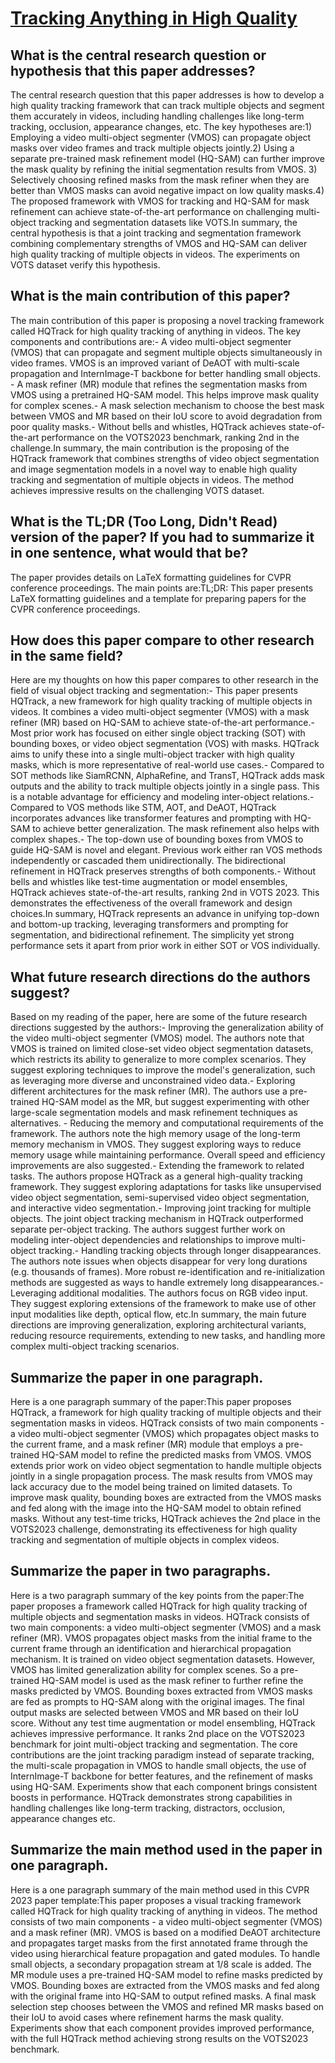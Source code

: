 # [Tracking Anything in High Quality](https://arxiv.org/abs/2307.13974)

## What is the central research question or hypothesis that this paper addresses?

The central research question that this paper addresses is how to develop a high quality tracking framework that can track multiple objects and segment them accurately in videos, including handling challenges like long-term tracking, occlusion, appearance changes, etc. The key hypotheses are:1) Employing a video multi-object segmenter (VMOS) can propagate object masks over video frames and track multiple objects jointly.2) Using a separate pre-trained mask refinement model (HQ-SAM) can further improve the mask quality by refining the initial segmentation results from VMOS. 3) Selectively choosing refined masks from the mask refiner when they are better than VMOS masks can avoid negative impact on low quality masks.4) The proposed framework with VMOS for tracking and HQ-SAM for mask refinement can achieve state-of-the-art performance on challenging multi-object tracking and segmentation datasets like VOTS.In summary, the central hypothesis is that a joint tracking and segmentation framework combining complementary strengths of VMOS and HQ-SAM can deliver high quality tracking of multiple objects in videos. The experiments on VOTS dataset verify this hypothesis.


## What is the main contribution of this paper?

The main contribution of this paper is proposing a novel tracking framework called HQTrack for high quality tracking of anything in videos. The key components and contributions are:- A video multi-object segmenter (VMOS) that can propagate and segment multiple objects simultaneously in video frames. VMOS is an improved variant of DeAOT with multi-scale propagation and InternImage-T backbone for better handling small objects. - A mask refiner (MR) module that refines the segmentation masks from VMOS using a pretrained HQ-SAM model. This helps improve mask quality for complex scenes.- A mask selection mechanism to choose the best mask between VMOS and MR based on their IoU score to avoid degradation from poor quality masks.- Without bells and whistles, HQTrack achieves state-of-the-art performance on the VOTS2023 benchmark, ranking 2nd in the challenge.In summary, the main contribution is the proposing of the HQTrack framework that combines strengths of video object segmentation and image segmentation models in a novel way to enable high quality tracking and segmentation of multiple objects in videos. The method achieves impressive results on the challenging VOTS dataset.


## What is the TL;DR (Too Long, Didn't Read) version of the paper? If you had to summarize it in one sentence, what would that be?

The paper provides details on LaTeX formatting guidelines for CVPR conference proceedings. The main points are:TL;DR: This paper presents LaTeX formatting guidelines and a template for preparing papers for the CVPR conference proceedings.


## How does this paper compare to other research in the same field?

Here are my thoughts on how this paper compares to other research in the field of visual object tracking and segmentation:- This paper presents HQTrack, a new framework for high quality tracking of multiple objects in videos. It combines a video multi-object segmenter (VMOS) with a mask refiner (MR) based on HQ-SAM to achieve state-of-the-art performance.- Most prior work has focused on either single object tracking (SOT) with bounding boxes, or video object segmentation (VOS) with masks. HQTrack aims to unify these into a single multi-object tracker with high quality masks, which is more representative of real-world use cases.- Compared to SOT methods like SiamRCNN, AlphaRefine, and TransT, HQTrack adds mask outputs and the ability to track multiple objects jointly in a single pass. This is a notable advantage for efficiency and modeling inter-object relations.- Compared to VOS methods like STM, AOT, and DeAOT, HQTrack incorporates advances like transformer features and prompting with HQ-SAM to achieve better generalization. The mask refinement also helps with complex shapes.- The top-down use of bounding boxes from VMOS to guide HQ-SAM is novel and elegant. Previous work either ran VOS methods independently or cascaded them unidirectionally. The bidirectional refinement in HQTrack preserves strengths of both components.- Without bells and whistles like test-time augmentation or model ensembles, HQTrack achieves state-of-the-art results, ranking 2nd in VOTS 2023. This demonstrates the effectiveness of the overall framework and design choices.In summary, HQTrack represents an advance in unifying top-down and bottom-up tracking, leveraging transformers and prompting for segmentation, and bidirectional refinement. The simplicity yet strong performance sets it apart from prior work in either SOT or VOS individually.


## What future research directions do the authors suggest?

Based on my reading of the paper, here are some of the future research directions suggested by the authors:- Improving the generalization ability of the video multi-object segmenter (VMOS) model. The authors note that VMOS is trained on limited close-set video object segmentation datasets, which restricts its ability to generalize to more complex scenarios. They suggest exploring techniques to improve the model's generalization, such as leveraging more diverse and unconstrained video data.- Exploring different architectures for the mask refiner (MR). The authors use a pre-trained HQ-SAM model as the MR, but suggest experimenting with other large-scale segmentation models and mask refinement techniques as alternatives. - Reducing the memory and computational requirements of the framework. The authors note the high memory usage of the long-term memory mechanism in VMOS. They suggest exploring ways to reduce memory usage while maintaining performance. Overall speed and efficiency improvements are also suggested.- Extending the framework to related tasks. The authors propose HQTrack as a general high-quality tracking framework. They suggest exploring adaptations for tasks like unsupervised video object segmentation, semi-supervised video object segmentation, and interactive video segmentation.- Improving joint tracking for multiple objects. The joint object tracking mechanism in HQTrack outperformed separate per-object tracking. The authors suggest further work on modeling inter-object dependencies and relationships to improve multi-object tracking.- Handling tracking objects through longer disappearances. The authors note issues when objects disappear for very long durations (e.g. thousands of frames). More robust re-identification and re-initialization methods are suggested as ways to handle extremely long disappearances.- Leveraging additional modalities. The authors focus on RGB video input. They suggest exploring extensions of the framework to make use of other input modalities like depth, optical flow, etc.In summary, the main future directions are improving generalization, exploring architectural variants, reducing resource requirements, extending to new tasks, and handling more complex multi-object tracking scenarios.


## Summarize the paper in one paragraph.

Here is a one paragraph summary of the paper:This paper proposes HQTrack, a framework for high quality tracking of multiple objects and their segmentation masks in videos. HQTrack consists of two main components - a video multi-object segmenter (VMOS) which propagates object masks to the current frame, and a mask refiner (MR) module that employs a pre-trained HQ-SAM model to refine the predicted masks from VMOS. VMOS extends prior work on video object segmentation to handle multiple objects jointly in a single propagation process. The mask results from VMOS may lack accuracy due to the model being trained on limited datasets. To improve mask quality, bounding boxes are extracted from the VMOS masks and fed along with the image into the HQ-SAM model to obtain refined masks. Without any test-time tricks, HQTrack achieves the 2nd place in the VOTS2023 challenge, demonstrating its effectiveness for high quality tracking and segmentation of multiple objects in complex videos.


## Summarize the paper in two paragraphs.

Here is a two paragraph summary of the key points from the paper:The paper proposes a framework called HQTrack for high quality tracking of multiple objects and segmentation masks in videos. HQTrack consists of two main components: a video multi-object segmenter (VMOS) and a mask refiner (MR). VMOS propagates object masks from the initial frame to the current frame through an identification and hierarchical propagation mechanism. It is trained on video object segmentation datasets. However, VMOS has limited generalization ability for complex scenes. So a pre-trained HQ-SAM model is used as the mask refiner to further refine the masks predicted by VMOS. Bounding boxes extracted from VMOS masks are fed as prompts to HQ-SAM along with the original images. The final output masks are selected between VMOS and MR based on their IoU score. Without any test time augmentation or model ensembling, HQTrack achieves impressive performance. It ranks 2nd place on the VOTS2023 benchmark for joint multi-object tracking and segmentation. The core contributions are the joint tracking paradigm instead of separate tracking, the multi-scale propagation in VMOS to handle small objects, the use of InternImage-T backbone for better features, and the refinement of masks using HQ-SAM. Experiments show that each component brings consistent boosts in performance. HQTrack demonstrates strong capabilities in handling challenges like long-term tracking, distractors, occlusion, appearance changes etc.


## Summarize the main method used in the paper in one paragraph.

Here is a one paragraph summary of the main method used in this CVPR 2023 paper template:This paper proposes a visual tracking framework called HQTrack for high quality tracking of anything in videos. The method consists of two main components - a video multi-object segmenter (VMOS) and a mask refiner (MR). VMOS is based on a modified DeAOT architecture and propagates target masks from the first annotated frame through the video using hierarchical feature propagation and gated modules. To handle small objects, a secondary propagation stream at 1/8 scale is added. The MR module uses a pre-trained HQ-SAM model to refine masks predicted by VMOS. Bounding boxes are extracted from the VMOS masks and fed along with the original frame into HQ-SAM to output refined masks. A final mask selection step chooses between the VMOS and refined MR masks based on their IoU to avoid cases where refinement harms the mask quality. Experiments show that each component provides improved performance, with the full HQTrack method achieving strong results on the VOTS2023 benchmark.
